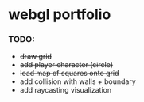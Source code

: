 # webgl portfolio

### TODO:

- ~~draw grid~~
- ~~add player character (circle)~~
- ~~load map of squares onto grid~~
- add collision with walls + boundary
- add raycasting visualization

